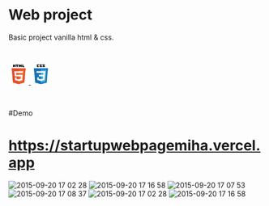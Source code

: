 # Web project

Basic project vanilla html & css.

</br>

<p align="left"><a href="https://www.w3schools.com/css/" target="_blank" rel="noreferrer"><a href="https://www.w3.org/html/" target="_blank" rel="noreferrer"> <img src="https://raw.githubusercontent.com/devicons/devicon/master/icons/html5/html5-original-wordmark.svg" alt="html5" width="40" height="40"/> </a>
<a href="https://www.w3schools.com/css/" target="_blank" rel="noreferrer"> <img src="https://raw.githubusercontent.com/devicons/devicon/master/icons/css3/css3-original-wordmark.svg" alt="css3" width="40" height="40"/> </a>
</p>
  
</br>

#Demo

# https://startupwebpagemiha.vercel.app


![2015-09-20 17 02 28](https://cloud.githubusercontent.com/assets/4307137/10105283/251b6868-63ae-11e5-9918-b789d9d682ec.png)
![2015-09-20 17 16 58](https://cloud.githubusercontent.com/assets/4307137/10105290/2a183f3a-63ae-11e5-9380-50d9f6d8afd6.png)
![2015-09-20 17 07 53](https://cloud.githubusercontent.com/assets/4307137/10105284/26aa7ad4-63ae-11e5-88b7-bc523a095c9f.png)
![2015-09-20 17 08 37](https://cloud.githubusercontent.com/assets/4307137/10105288/28698fae-63ae-11e5-8ba7-a62360a8e8a7.png)
![2015-09-20 17 02 28](https://cloud.githubusercontent.com/assets/4307137/10105283/251b6868-63ae-11e5-9918-b789d9d682ec.png)
![2015-09-20 17 16 58](https://cloud.githubusercontent.com/assets/4307137/10105290/2a183f3a-63ae-11e5-9380-50d9f6d8afd6.png)
        

